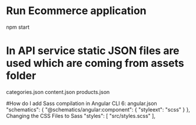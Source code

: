 # Run Ecommerce application
npm start

# In  API service static JSON files are used which are coming from assets folder
categories.json
content.json
products.json

#How do I add Sass compilation in Angular CLI 6: angular.json
"schematics": {
        "@schematics/angular:component": {
          "styleext": "scss"
        }
},
Changing the CSS Files to Sass
"styles": [
              "src/styles.scss"
          ],
